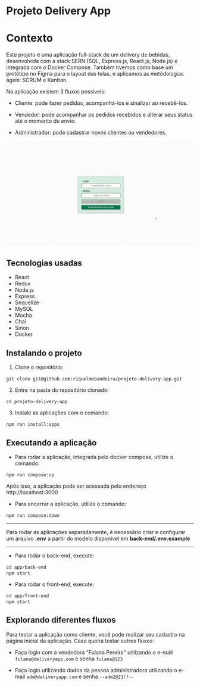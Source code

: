 # Projeto Delivery App

# Contexto
Este projeto é uma aplicação full-stack de um delivery de bebidas, desenvolvida com a stack SERN (SQL, Express.js, React.js, Node.js) e integrada com o Docker Compose. Também tivemos como base um protótipo no Figma para o layout das telas, e aplicamos as metódologias ágeis: SCRUM e Kanban.

Na aplicação existem 3 fluxos possíveis:

* Cliente: pode fazer pedidos, acompanhá-los e sinalizar ao recebê-los.

* Vendedor: pode acompanhar os pedidos recebidos e alterar seus status até o momento de envio.

* Administrador: pode cadastrar novos clientes ou vendedores.

![Preview da aplicação](preview.gif)
## Tecnologias usadas

* React
* Redux
* Node.js
* Express
* Sequelize
* MySQL
* Mocha
* Chai
* Sinon
* Docker

## Instalando o projeto

1. Clone o repositório:

```
git clone git@github.com:riquelmebandeira/projeto-delivery-app.git
```

2. Entre na pasta do repositório clonado:

```
cd projeto-delivery-app
```

3. Instale as aplicações com o comando:

```
npm run install:apps
```


## Executando a aplicação

* Para rodar a aplicação, integrada pelo docker compose, utilize o comando:

```
npm run compose:up
```

Após isso, a aplicação pode ser acessada pelo endereço http://localhost:3000

* Para encerrar a aplicação, utilize o comando:

```
npm run compose:down
```
---
Para rodar as aplicações separadamente, é necessário criar e configurar um arquivo __.env__ a partir do modelo disponível em __back-end/.env.example__

---
* Para rodar o back-end, execute:

```
cd app/back-end
npm start
```

* Para rodar o front-end, execute:

```
cd app/front-end
npm start
```

## Explorando diferentes fluxos

Para testar a aplicação como cliente, você pode realizar seu cadastro na página inicial da aplicação. Caso queira testar outros fluxos:

- Faça login com a vendedora "Fulana Pereira" utilizando o e-mail `fulana@deliveryapp.com` e senha `fulana@123`

- Faça login utilizando dados da pessoa administradora utilizando o e-mail `adm@deliveryapp.com` e senha `--adm2@21!!--`